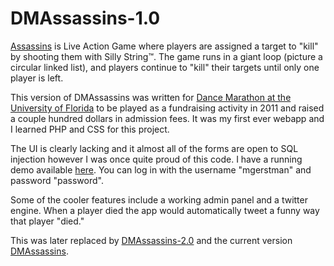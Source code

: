 DMAssassins-1.0
===============

[Assassins](http://en.wikipedia.org/wiki/Assassin_(game)) is Live Action Game where players are assigned a target to "kill" by shooting them with Silly String™. The game runs in a giant loop (picture a circular linked list), and players continue to "kill" their targets until only one player is left.

This version of DMAssassins was written for [Dance Marathon at the University of Florida](http://floridadm.org) to be played as a fundraising activity in 2011 and raised a couple hundred dollars in admission fees. It was my first ever webapp and I learned PHP and CSS for this project.

The UI is clearly lacking and it almost all of the forms are open to SQL injection however I was once quite proud of this code. I have a running demo available [here](http://apps.mattgerstman.com/Assassins1). You can log in with the username "mgerstman" and password "password".

Some of the cooler features include a working admin panel and a twitter engine. When a player died the app would automatically tweet a funny way that player "died."

This was later replaced by [DMAssassins-2.0](https://github.com/mattgerstman/DMAssassins-2.0) and the current version [DMAssassins](https://github.com/mattgerstman/DMAssassins).
